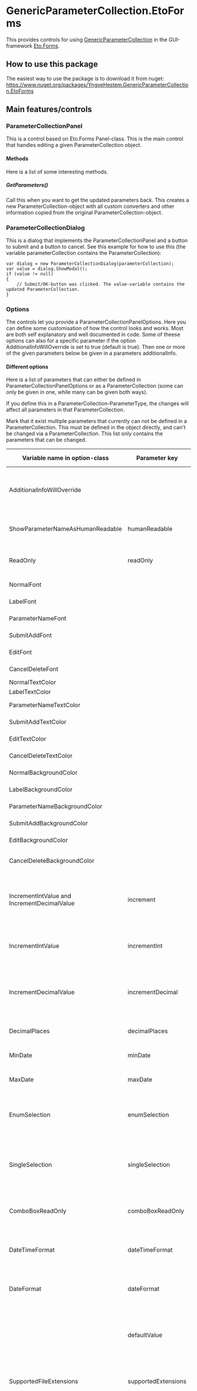 # GenericParameterCollection.EtoForms

This provides controls for using [GenericParameterCollection](https://github.com/HeruEwasham/GenericParameterCollection) in the GUI-framework [Eto.Forms](https://github.com/picoe/Eto).

## How to use this package

The easiest way to use the package is to download it from nuget: https://www.nuget.org/packages/YngveHestem.GenericParameterCollection.EtoForms

## Main features/controls

### ParameterCollectionPanel

This is a control based on Eto.Forms Panel-class. This is the main control that handles editing a given ParameterCollection object.

#### Methods

Here is a list of some interesting methods.

##### GetParameters()

Call this when you want to get the updated parameters back. This creates a new ParameterCollection-object with all custom converters and other information copied from the original ParameterCollection-object.

### ParameterCollectionDialog

This is a dialog that implements the ParameterCollectionPanel and a button to submit and a button to cancel. See this example for how to use this (the variable parameterCollection contains the ParameterCollection):

```
var dialog = new ParameterCollectionDialog(parameterCollection);
var value = dialog.ShowModal();
if (value != null)
{
	// Submit/OK-button was clicked. The value-variable contains the updated ParameterCollection.
}
```

### Options

The controls let you provide a ParameterCollectionPanelOptions. Here you can define some customisation of how the control looks and works. Most are both self explanatory and well documented in code. Some of theese options can also for a specific parameter if the option AdditionalInfoWillOverride is set to true (default is true). Then one or more of the given parameters below be given in a parameters additionalInfo.

#### Different options

Here is a list of parameters that can either be defined in ParameterCollectionPanelOptions or as a ParameterCollection (some can only be given in one, while many can be given both ways).

If you define this in a ParameterCollection-ParameterType, the changes will affect all parameters in that ParameterCollection.

Mark that it exist multiple parameters that currently can not be defined in a ParameterCollection. This must be defined in the object directly, and can't be changed via a ParameterCollection. This list only contains the parameters that can be changed.

| Variable name in option-class | Parameter key | Type | Description | Default value in option-class |
| ----------- | ----------- | ----------- | ----------- | ----------- |
| AdditionalInfoWillOverride |  | bool | Can parameters from a ParameterCollection, like AdditionalInfo from a parameter, override the values defined in this options-object | true |
| ShowParameterNameAsHumanReadable | humanReadable | bool | Change if the parameter-key should be tried to be written more human readable | True |
| ReadOnly | readOnly | bool | If true, the control that shows the parameters value should be read only/disabled | False |
| NormalFont |  | Font | The font to be used on text | SystemFont.Default |
| LabelFont |  | Font | The font to be used on text on labels | SystemFont.Label |
| ParameterNameFont |  | Font | The font to be used on parameter-names | SystemFont.Bold |
| SubmitAddFont |  | Font | Font used on submit or add buttons text | SystemFont.Default |
| EditFont |  | Font | Font used on edit buttons text | SystemFont.Default |
| CancelDeleteFont |  | Font | Font used on cancel or delete buttons text | SystemFont.Default |
| NormalTextColor |  | Color | Color used on text | Colors.Black |
| LabelTextColor |  | Color | Color used on label text | Colors.Black |
| ParameterNameTextColor |  | Color | Color used on parameter name text | Colors.Black |
| SubmitAddTextColor |  | Color | Color used on submit or add buttons text | Colors.Black |
| EditTextColor |  | Color | Color used on edit buttons text | Colors.Black |
| CancelDeleteTextColor |  | Color | Color used on cancel or delete buttons text | Colors.Black |
| NormalBackgroundColor |  | Color | Color used on control background | Colors.Transparent |
| LabelBackgroundColor |  | Color | Color used on label background | Colors.Transparent |
| ParameterNameBackgroundColor |  | Color | Color used on parameter names background | Colors.Transparent |
| SubmitAddBackgroundColor |  | Color | Color used on submit or add buttons background | Colors.LimeGreen |
| EditBackgroundColor |  | Color | Color used on edit buttons background | Colors.LightBlue |
| CancelDeleteBackgroundColor |  | Color | Color used on cancel or delete buttons background | Colors.Red |
| IncrementIntValue and IncrementDecimalValue | increment | double | Defines how much a number (int, float, double, long) should increment/decrement with if the increment/decrement buttons are used | if int, 1, if a decimal-number (float, double or long), 0.1 |
| IncrementIntValue | incrementInt | int | Defines how much an int-value should be incremented (this will only apply to Int-parameters) | 1 |
| IncrementDecimalValue | incrementDecimal | double | Defines how much a decimal-value (float, double or long) should be incremented (this will only apply to decimal-parameters (float, double or long)) | 0.1 |
| DecimalPlaces | decimalPlaces | int | How many decimal-places that should be shown | 2 |
| MinDate | minDate | DateTime | What should be the lowest date that can be selected | DateTime.MinDate |
| MaxDate | maxDate | DateTime | What should be the highest date that can be selected | DateTime.MaxValue |
| EnumSelection | enumSelection | Enum of SelectControl | Define what control should be used for enums (valid values are "DropDown", "ComboBox", "GridView") | DropDown |
| SingleSelection | singleSelection | Enum of SelectControl | Define what control should be used for selecting a single value from a list (valid values are "DropDown", "ComboBox", "GridView") | DropDown |
| ComboBoxReadOnly | comboBoxReadOnly | bool | If true the value in the textbox in a combobox can not be changed manually (you need to find the value in the list)| True |
| DateTimeFormat | dateTimeFormat | string | Define how the DateTime should be formatted when converted to a string (for ParameterType.DateTime) | g |
| DateFormat | dateFormat | string | Define how the DateTime should be formatted when converted to a string (for ParameterType.Date) | d |
|  | defaultValue | TValue (Generic baseed on value (IEnumerable<TValue>)) | This is used on IEnumerable-types to define their Default-value (which is their initial state when adding new value) | If not defined, this will either be defined by a CustomParameterControl, be default(TValue) or String.Empty if TValue is string or DateTime.Now if TValue is DateTime |
| SupportedFileExtensions | supportedExtensions | string[] | Defines what types of file extensions is supported when selecting files for ParameterType.Bytes. All must have a leading . | Empty string[] or null means all types supported/no filter added |
|  | filename | string | This can be added to a Bytes-parameter to give information on what the filename of the file was. This is just for cosmetics and is not neccessarry (but will provide info to the user). When a Bytes-parameter is updated, this parameter in Additionalinfo will also be added/updated by the editor (so if you want to know the filename and uses this editor, this parameter will give you that info) |  |
|  | extension | string | The file extension for the filetype a Bytes-parameter has. The value should have a leading . This parameter is most likely needed if a preview of the file is wanted. This parameter in Additionalinfo will also be added/updated by the editor when the Bytes-parameter is updated |  |
| BytesPreviews |  | IBytesPreview[] | List with all supported preview-implementation for byte-arrays. If one or more parameters has ParameterType.Bytes, the editor will check this list for possible preview-functionality. If it finds a suitable fit, it will select the first it finds.

### The possibillity to easily add custom controls to parameters

If you want to show a value a specific way that are not supported by default, like for example let the user select a color, a font or let the user select a value based on a slider, it is possible to do so.

There are an interface, ICustomParameterControl, that lets you do this. There is also an abstract class, CustomParameterControlBase, that tries to simplify this a little bit, and is recommended to use.

When you use this, IEnumerables (ie. list, collection, etc.) of the generated types will automatically be supported. But you will also be able to show IEnumerables another way also. Please see the TestProject in the repository for a simple example for how it can be used.

## Notice

The code written in this repository/nuget package is MIT-licensed. But the code may be dependent on other nuget-packages that has other licenses. By using one or more of the packages in this repository you need to be aware of this and be sure to comply to these licenses as well. Look at each package on nuget to get a list of the packages that each package is dependent on.
